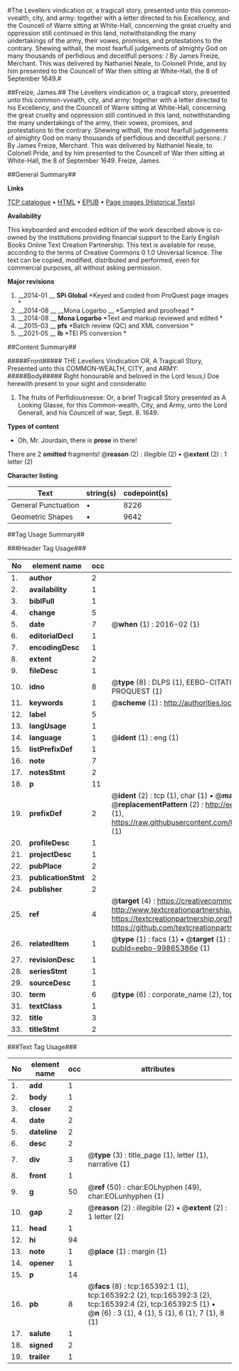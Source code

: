 #The Levellers vindication or, a tragicall story, presented unto this common-vvealth, city, and army: together with a letter directed to his Excellency, and the Councell of Warre sitting at White-Hall, concerning the great cruelty and oppression still continued in this land, notwithstanding the many undertakings of the army, their vowes, promises, and protestations to the contrary. Shewing withall, the most fearfull judgements of almighty God on many thousands of perfidious and deceitfull persons: / By James Freize, Merchant. This was delivered by Nathaniel Neale, to Colonell Pride, and by him presented to the Councell of War then sitting at White-Hall, the 8 of September 1649.#

##Freize, James.##
The Levellers vindication or, a tragicall story, presented unto this common-vvealth, city, and army: together with a letter directed to his Excellency, and the Councell of Warre sitting at White-Hall, concerning the great cruelty and oppression still continued in this land, notwithstanding the many undertakings of the army, their vowes, promises, and protestations to the contrary. Shewing withall, the most fearfull judgements of almighty God on many thousands of perfidious and deceitfull persons: / By James Freize, Merchant. This was delivered by Nathaniel Neale, to Colonell Pride, and by him presented to the Councell of War then sitting at White-Hall, the 8 of September 1649.
Freize, James.

##General Summary##

**Links**

[TCP catalogue](http://www.ota.ox.ac.uk/tcp/)  • 
[HTML](http://tei.it.ox.ac.uk/tcp/Texts-HTML/free/A84/A84912.html)  • 
[EPUB](http://tei.it.ox.ac.uk/tcp/Texts-EPUB/free/A84/A84912.epub) • 
[Page images (Historical Texts)](https://historicaltexts.jisc.ac.uk/eebo-99865386e)

**Availability**

This keyboarded and encoded edition of the work described above is co-owned by the
    institutions providing financial support to the Early English Books Online Text Creation
    Partnership. This text is available for reuse, according to the terms of  Creative Commons 0 1.0 Universal
    licence. The text can be copied, modified, distributed and performed, even for commercial
    purposes, all without asking permission.

**Major revisions**

1. __2014-01 __ __SPi Global__ *Keyed and coded from ProQuest page images *
1. __2014-08 __ __Mona Logarbo __ *Sampled and proofread *
1. __2014-08 __ __Mona Logarbo__ *Text and markup reviewed and edited *
1. __2015-03 __ __pfs__ *Batch review (QC) and XML conversion *
1. __2021-05 __ __lb__ *TEI P5 conversion *

##Content Summary##

#####Front#####
THE Levellers Vindication OR, A Tragicall Story, Presented unto this COMMON-WEALTH, CITY, and ARMY: 
#####Body#####
Right honourable and beloved in the Lord Iesus,I Doe herewith present to your sight and consideratio
1. The fruits of Perfidiousnesse: Or, a brief Tragicall Story presented as A Looking Glasse, for this Common-wealth, City, and Army, unto the Lord Generall, and his Councell of war, Sept. 8. 1649.

**Types of content**

  * Oh, Mr. Jourdain, there is **prose** in there!

There are 2 **omitted** fragments! 
 @__reason__ (2) : illegible (2)  •  @__extent__ (2) : 1 letter (2)

**Character listing**


|Text|string(s)|codepoint(s)|
|---|---|---|
|General Punctuation|•|8226|
|Geometric Shapes|▪|9642|

##Tag Usage Summary##

###Header Tag Usage###

|No|element name|occ|attributes|
|---|---|---|---|
|1.|__author__|2||
|2.|__availability__|1||
|3.|__biblFull__|1||
|4.|__change__|5||
|5.|__date__|7| @__when__ (1) : 2016-02 (1)|
|6.|__editorialDecl__|1||
|7.|__encodingDesc__|1||
|8.|__extent__|2||
|9.|__fileDesc__|1||
|10.|__idno__|8| @__type__ (8) : DLPS (1), EEBO-CITATION (1), VID (1), EEBO-PROQUEST (1), STC (3), PROQUEST (1)|
|11.|__keywords__|1| @__scheme__ (1) : http://authorities.loc.gov/ (1)|
|12.|__label__|5||
|13.|__langUsage__|1||
|14.|__language__|1| @__ident__ (1) : eng (1)|
|15.|__listPrefixDef__|1||
|16.|__note__|7||
|17.|__notesStmt__|2||
|18.|__p__|11||
|19.|__prefixDef__|2| @__ident__ (2) : tcp (1), char (1)  •  @__matchPattern__ (2) : ([0-9\-]+):([0-9IVX]+) (1), (.+) (1)  •  @__replacementPattern__ (2) : http://eebo.chadwyck.com/downloadtiff?vid=$1&page=$2 (1), https://raw.githubusercontent.com/textcreationpartnership/Texts/master/tcpchars.xml#$1 (1)|
|20.|__profileDesc__|1||
|21.|__projectDesc__|1||
|22.|__pubPlace__|2||
|23.|__publicationStmt__|2||
|24.|__publisher__|2||
|25.|__ref__|4| @__target__ (4) : https://creativecommons.org/publicdomain/zero/1.0/ (1), http://www.textcreationpartnership.org/docs/. (1), https://textcreationpartnership.org/faq/#faq05 (1), https://github.com/textcreationpartnership (1)|
|26.|__relatedItem__|1| @__type__ (1) : facs (1)  •  @__target__ (1) : https://data.historicaltexts.jisc.ac.uk/view?pubId=eebo-99865386e (1)|
|27.|__revisionDesc__|1||
|28.|__seriesStmt__|1||
|29.|__sourceDesc__|1||
|30.|__term__|6| @__type__ (6) : corporate_name (2), topical_term (2), geographic_name (2)|
|31.|__textClass__|1||
|32.|__title__|3||
|33.|__titleStmt__|2||


###Text Tag Usage###

|No|element name|occ|attributes|
|---|---|---|---|
|1.|__add__|1||
|2.|__body__|1||
|3.|__closer__|2||
|4.|__date__|2||
|5.|__dateline__|2||
|6.|__desc__|2||
|7.|__div__|3| @__type__ (3) : title_page (1), letter (1), narrative (1)|
|8.|__front__|1||
|9.|__g__|50| @__ref__ (50) : char:EOLhyphen (49), char:EOLunhyphen (1)|
|10.|__gap__|2| @__reason__ (2) : illegible (2)  •  @__extent__ (2) : 1 letter (2)|
|11.|__head__|1||
|12.|__hi__|94||
|13.|__note__|1| @__place__ (1) : margin (1)|
|14.|__opener__|1||
|15.|__p__|14||
|16.|__pb__|8| @__facs__ (8) : tcp:165392:1 (1), tcp:165392:2 (2), tcp:165392:3 (2), tcp:165392:4 (2), tcp:165392:5 (1)  •  @__n__ (6) : 3 (1), 4 (1), 5 (1), 6 (1), 7 (1), 8 (1)|
|17.|__salute__|1||
|18.|__signed__|2||
|19.|__trailer__|1||
